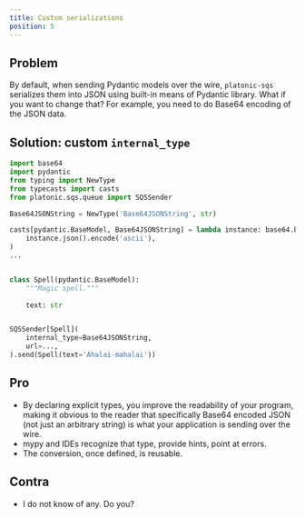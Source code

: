 ```yaml
---
title: Custom serializations
position: 5
---
```


## Problem

By default, when sending Pydantic models over the wire, `platonic-sqs` serializes them into JSON using built-in means of Pydantic library. What if you want to change that? For example, you need to do Base64 encoding of the JSON data.

## Solution: custom `internal_type`

```python
import base64
import pydantic
from typing import NewType
from typecasts import casts
from platonic.sqs.queue import SQSSender

Base64JSONString = NewType('Base64JSONString', str)

casts[pydantic.BaseModel, Base64JSONString] = lambda instance: base64.b64decode(
    instance.json().encode('ascii'),
)
...


class Spell(pydantic.BaseModel):
    """Magic spell."""
    
    text: str


SQSSender[Spell](
    internal_type=Base64JSONString,
    url=...,
).send(Spell(text='Ahalai-mahalai'))
```

## Pro

- By declaring explicit types, you improve the readability of your program, making it obvious to the reader that specifically Base64 encoded JSON (not just an arbitrary string) is what your application is sending over the wire.
- mypy and IDEs recognize that type, provide hints, point at errors.
- The conversion, once defined, is reusable.

## Contra

- I do not know of any. Do you?
